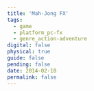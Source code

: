 ```yaml
---
title: 'Mah-Jong FX'
tags:
  - game
  - platform_pc-fx
  - genre_action-adventure
digital: false
physical: true
guide: false
pending: false
date: 2014-02-10
permalink: false
---
```

